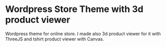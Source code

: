 # Wordpress Store Theme with 3d product viewer

Wordpress theme for online store. I made also 3d product viewer for it with ThreeJS and tshirt product viewer with Canvas.
